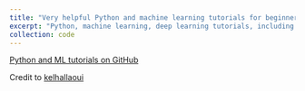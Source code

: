 ```yaml
---
title: "Very helpful Python and machine learning tutorials for beginners"
excerpt: "Python, machine learning, deep learning tutorials, including MRI image data processing."
collection: code
---
```


[Python and ML tutorials on GitHub](https://github.com/kelhallaoui/tutorials)

Credit to [kelhallaoui](https://github.com/kelhallaoui)
